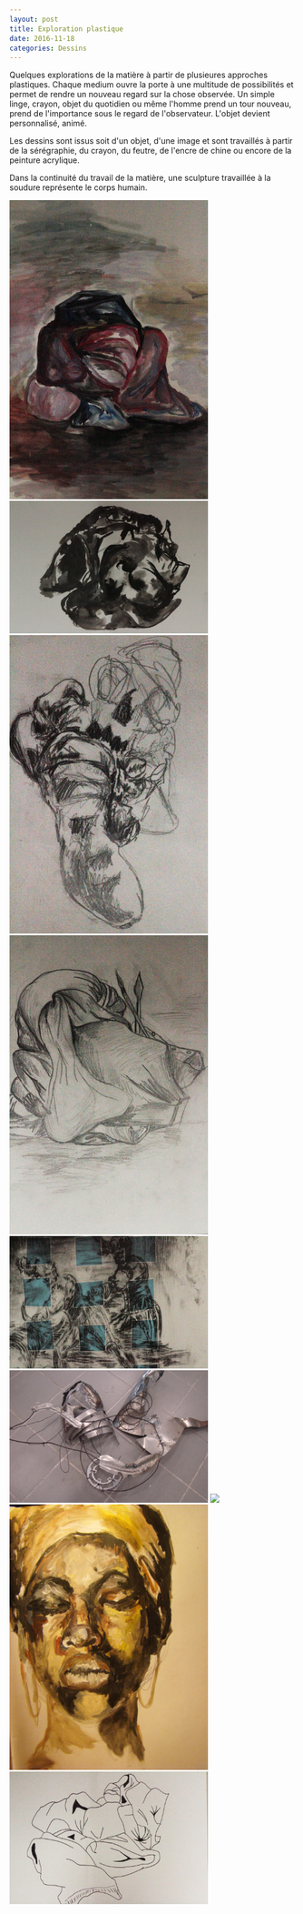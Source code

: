 ```yaml
---
layout: post
title: Exploration plastique
date: 2016-11-18
categories: Dessins
---
```


Quelques explorations de la matière à partir de plusieures approches plastiques. Chaque medium ouvre la porte à 
une multitude de possibilités et permet de rendre un nouveau regard sur la chose observée. Un simple linge, crayon, 
objet du quotidien ou même l'homme prend un tour nouveau, prend de l'importance sous le regard de l'observateur.
L'objet devient personnalisé, animé.

Les dessins sont issus soit d'un objet, d'une image et sont travaillés à partir 
de la sérégraphie, du crayon, du feutre, de l'encre de chine ou encore de la peinture acrylique.

Dans la continuité du travail de la matière, une sculpture travaillée à la soudure représente le corps humain.

<a href="/images/fulls/D1.jpg" target="_blank"><img src="/images/fulls/D1.jpg" width="350"></a> <a href="/images/fulls/D2.jpg" target="_blank"><img src="/images/fulls/D2.jpg" width="350"></a> <a href="/images/fulls/D9.jpg" target="_blank"><img src="/images/fulls/D9.jpg" width="350"></a> <a href="/images/fulls/D4.jpg" target="_blank"><img src="/images/fulls/D4.jpg" width="350"></a>
<a href="/images/fulls/D5.jpg" target="_blank"><img src="/images/fulls/D5.jpg" width="350"></a> <a href="/images/fulls/D6.jpg" target="_blank"><img src="/images/fulls/D6.jpg" width="350"></a> <a href="/images/fulls/D7.jpg" target="_blank"><img src="/images/fulls/D7.jpg" width="350"></a> <a href="/images/fulls/D8.jpg" target="_blank"><img src="/images/fulls/D8.jpg" width="350"></a> 
<a href="/images/fulls/D3.jpg" target="_blank"><img src="/images/fulls/D3.jpg" width="350"></a>
